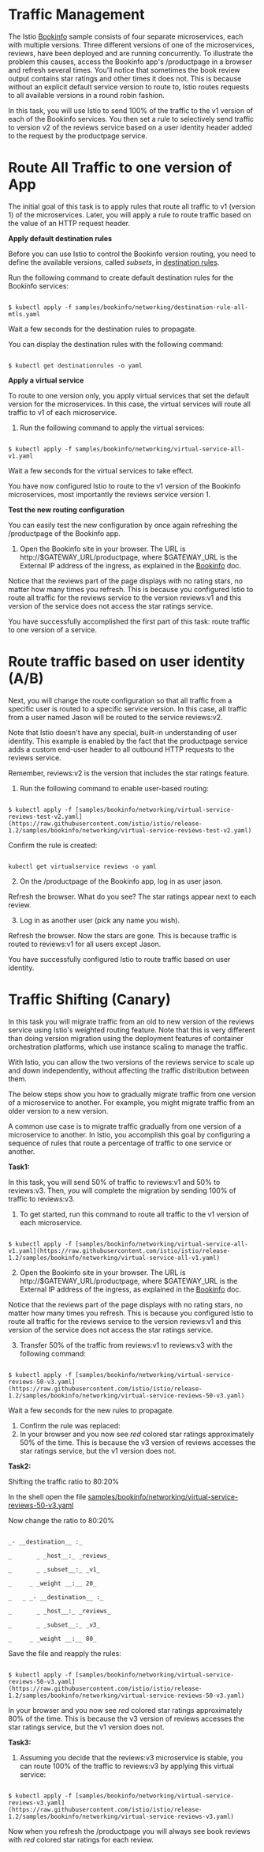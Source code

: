 ##
# Traffic Management

The Istio [Bookinfo](https://istio.io/docs/examples/bookinfo/) sample consists of four separate microservices, each with multiple versions. Three different versions of one of the microservices, reviews, have been deployed and are running concurrently. To illustrate the problem this causes, access the Bookinfo app&#39;s /productpage in a browser and refresh several times. You&#39;ll notice that sometimes the book review output contains star ratings and other times it does not. This is because without an explicit default service version to route to, Istio routes requests to all available versions in a round robin fashion.

In this task, you will use Istio to send 100% of the traffic to the v1 version of each of the Bookinfo services. You then set a rule to selectively send traffic to version v2 of the reviews service based on a user identity header added to the request by the productpage service.

##
# Route All Traffic to one version of App

The initial goal of this task is to apply rules that route all traffic to v1 (version 1) of the microservices. Later, you will apply a rule to route traffic based on the value of an HTTP request header.

**Apply default destination rules**

Before you can use Istio to control the Bookinfo version routing, you need to define the available versions, called _subsets_, in [destination rules](https://istio.io/docs/concepts/traffic-management/#destination-rules).

Run the following command to create default destination rules for the Bookinfo services:

```

$ kubectl apply -f samples/bookinfo/networking/destination-rule-all-mtls.yaml

```

Wait a few seconds for the destination rules to propagate.

You can display the destination rules with the following command:

```

$ kubectl get destinationrules -o yaml

```

**Apply a virtual service**

To route to one version only, you apply virtual services that set the default version for the microservices. In this case, the virtual services will route all traffic to v1 of each microservice.

1. Run the following command to apply the virtual services:

```

$ kubectl apply -f samples/bookinfo/networking/virtual-service-all-v1.yaml

```

Wait a few seconds for the virtual services to take effect.

You have now configured Istio to route to the v1 version of the Bookinfo microservices, most importantly the reviews service version 1.

**Test the new routing configuration**

You can easily test the new configuration by once again refreshing the /productpage of the Bookinfo app.

1. Open the Bookinfo site in your browser. The URL is http://$GATEWAY\_URL/productpage, where $GATEWAY\_URL is the External IP address of the ingress, as explained in the [Bookinfo](https://istio.io/docs/examples/bookinfo/#determining-the-ingress-ip-and-port) doc.

Notice that the reviews part of the page displays with no rating stars, no matter how many times you refresh. This is because you configured Istio to route all traffic for the reviews service to the version reviews:v1 and this version of the service does not access the star ratings service.

You have successfully accomplished the first part of this task: route traffic to one version of a service.

##
# Route traffic based on user identity (A/B)

Next, you will change the route configuration so that all traffic from a specific user is routed to a specific service version. In this case, all traffic from a user named Jason will be routed to the service reviews:v2.

Note that Istio doesn't have any special, built-in understanding of user identity. This example is enabled by the fact that the productpage service adds a custom end-user header to all outbound HTTP requests to the reviews service.

Remember, reviews:v2 is the version that includes the star ratings feature.

1. Run the following command to enable user-based routing:

```

$ kubectl apply -f [samples/bookinfo/networking/virtual-service-reviews-test-v2.yaml](https://raw.githubusercontent.com/istio/istio/release-1.2/samples/bookinfo/networking/virtual-service-reviews-test-v2.yaml)

```

Confirm the rule is created:

```

kubectl get virtualservice reviews -o yaml

```

2. On the /productpage of the Bookinfo app, log in as user jason.

Refresh the browser. What do you see? The star ratings appear next to each review.

3. Log in as another user (pick any name you wish).

Refresh the browser. Now the stars are gone. This is because traffic is routed to reviews:v1 for all users except Jason.

You have successfully configured Istio to route traffic based on user identity.



##
# Traffic Shifting (Canary)

In this task you will migrate traffic from an old to new version of the reviews service using Istio&#39;s weighted routing feature. Note that this is very different than doing version migration using the deployment features of container orchestration platforms, which use instance scaling to manage the traffic.

With Istio, you can allow the two versions of the reviews service to scale up and down independently, without affecting the traffic distribution between them.

The below steps show you how to gradually migrate traffic from one version of a microservice to another. For example, you might migrate traffic from an older version to a new version.

A common use case is to migrate traffic gradually from one version of a microservice to another. In Istio, you accomplish this goal by configuring a sequence of rules that route a percentage of traffic to one service or another.

**Task1:**

In this task, you will send 50% of traffic to reviews:v1 and 50% to reviews:v3. Then, you will complete the migration by sending 100% of traffic to reviews:v3.

1. To get started, run this command to route all traffic to the v1 version of each microservice.

```

$ kubectl apply -f [samples/bookinfo/networking/virtual-service-all-v1.yaml](https://raw.githubusercontent.com/istio/istio/release-1.2/samples/bookinfo/networking/virtual-service-all-v1.yaml)

```

2. Open the Bookinfo site in your browser. The URL is http://$GATEWAY\_URL/productpage, where $GATEWAY\_URL is the External IP address of the ingress, as explained in the [Bookinfo](https://istio.io/docs/examples/bookinfo/#determining-the-ingress-ip-and-port) doc.

Notice that the reviews part of the page displays with no rating stars, no matter how many times you refresh. This is because you configured Istio to route all traffic for the reviews service to the version reviews:v1 and this version of the service does not access the star ratings service.

3. Transfer 50% of the traffic from reviews:v1 to reviews:v3 with the following command:

```

$ kubectl apply -f [samples/bookinfo/networking/virtual-service-reviews-50-v3.yaml](https://raw.githubusercontent.com/istio/istio/release-1.2/samples/bookinfo/networking/virtual-service-reviews-50-v3.yaml)

```

Wait a few seconds for the new rules to propagate.

1. Confirm the rule was replaced:
2. In your browser and you now see _red_ colored star ratings approximately 50% of the time. This is because the v3 version of reviews accesses the star ratings service, but the v1 version does not.

**Task2:**

Shifting the traffic ratio to 80:20%

In the shell open the file [samples/bookinfo/networking/virtual-service-reviews-50-v3.yaml](https://raw.githubusercontent.com/istio/istio/release-1.2/samples/bookinfo/networking/virtual-service-reviews-50-v3.yaml)

Now change the ratio to 80:20%

```

_- __destination__ :_

_       _ _host__:_ _reviews_

_       _ _subset__:_ _v1_

_     _ _weight __:__ 20_

_   _ _- __destination__ :_

_       _ _host__:_ _reviews_

_       _ _subset__:_ _v3_

_     _ _weight __:__ 80_

```

Save the file and reapply the rules:

```

$ kubectl apply -f [samples/bookinfo/networking/virtual-service-reviews-50-v3.yaml](https://raw.githubusercontent.com/istio/istio/release-1.2/samples/bookinfo/networking/virtual-service-reviews-50-v3.yaml)

```

In your browser and you now see _red_ colored star ratings approximately 80% of the time. This is because the v3 version of reviews accesses the star ratings service, but the v1 version does not.

**Task3:**

1. Assuming you decide that the reviews:v3 microservice is stable, you can route 100% of the traffic to reviews:v3 by applying this virtual service:

```

$ kubectl apply -f [samples/bookinfo/networking/virtual-service-reviews-v3.yaml](https://raw.githubusercontent.com/istio/istio/release-1.2/samples/bookinfo/networking/virtual-service-reviews-v3.yaml)

```

Now when you refresh the /productpage you will always see book reviews with _red_ colored star ratings for each review.
